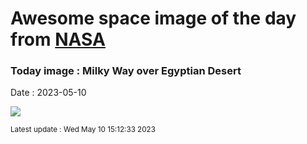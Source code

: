 
# Awesome space image of the day from [NASA](https://api.nasa.gov/)

### Today image : Milky Way over Egyptian Desert
Date : 2023-05-10

![](https://apod.nasa.gov/apod/image/2305/DesertSky_Abdelwahab_960.jpg)

<small>Latest update : Wed May 10 15:12:33 2023</small>
        